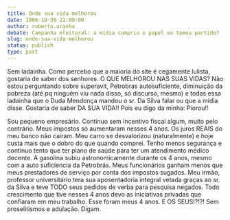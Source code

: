 ```yaml
---
title: Onde sua vida melhorou
date: 2006-10-30 21:00:00
author: roberto.aranha
debate: Campanha eleitoral: a mídia cumpriu o papel ou tomou partido?
slug: onde-sua-vida-melhorou
status: publish 
type: post
---
```


Sem ladainha.
Como percebo que a maioria do site é cegamente lulista, gostaria de saber dos senhores. O QUE MELHOROU NAS SUAS VIDAS?
Não estou perguntando sobre superavit, Petrobras autosuficiente, diminuição da pobreza (até pq ninguém viu nada disso, só discurso, mesmo) e todas essa ladainha que o Duda Mendonça mandou o sr. Da Silva falar ou que a mídia disse.
Gostaria de saber DA SUA VIDA!!
Pois eu digo da minha: Piorou!! 

Sou pequeno empresário. Continuo sem incentivo fiscal algum, muito pelo contrário. Meus impostos só aumentaram nesses 4 anos. Os juros REAIS do meu banco não cairam. Meu carro se desvalorizou (naturalmente) e hoje custa mais que o dobro do que quando comprei. Tenho menos segurança e continuo tento que ter plano de saúde para ter um atendimento médico decente. A gasolina subiu astronomicamente durante os 4 anos, mesmo com a auto suficiencia da Petrobrás. Meus funcionários ganham menos que meus prestadores de serviço por conta dos impostos sugados. Meu irmão, professor universitário tera sua aposentadoria integral vetada graças ao sr. da Silva e teve TODO seus pedidos de verba para pesquisa negados.
Todo crescimento que tive nesses 4 anos devo as iniciativas privadas que confiaram em meu trabalho.
Esse foram meus 4 anos. E OS SEUS!?!?!
Sem proselitismos e adulação. Digam.

